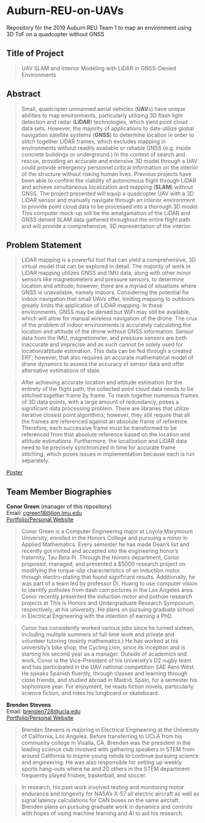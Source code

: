 # Auburn-REU-on-UAVs
Repository for the 2019 Auburn REU Team 1 to map an environment using 3D ToF on a quadcopter without GNSS

## Title of Project
> UAV SLAM and Interior Modeling with LiDAR in GNSS-Denied Environments

## Abstract
>   Small, quadcopter unmanned aerial vehicles (**UAV**s) have unique abilities to map environments, particularly utilizing 3D flash light detection and radar (**LiDAR**) technologies, which yield point cloud data sets. However, the majority of applications to date utilize global navigation satellite systems (**GNSS**) to determine location in order to stitch together LiDAR frames, which excludes mapping in environments without readily available or reliable GNSS (e.g. inside concrete buildings or underground.) In the context of search and rescue, providing an accurate and extensive 3D model through a UAV could provide emergency personnel critical information on the interior of the structure without risking human lives. Previous projects have been able to confirm the viability of autonomous flight through LiDAR and achieve simultaneous localization and mapping (**SLAM**) without GNSS. The project presented will equip a quadcopter UAV with a 3D LiDAR sensor and manually navigate through an interior environment to provide point cloud data to be processed into a thorough 3D model. This computer mock-up will be the amalgamation of the LiDAR and GNSS denied SLAM data gathered throughout the entire flight path and will provide a comprehensive, 3D representation of the interior.

## Problem Statement
>   LiDAR mapping is a powerful tool that can yield a comprehensive, 3D virtual model that can be explored in detail. The majority of work in LiDAR mapping utilizes GNSS and IMU data, along with other minor sensors like magnetometers and pressure sensors, to determine location and attitude; however, there are a myriad of situations where GNSS is unavailable, namely indoors. Considering the potential for indoor navigation that small UAVs offer, limiting mapping to outdoors greatly limits the application of LiDAR mapping. In these environments, GNSS may be denied but WiFi may still be available, which will allow for manual wireless navigation of the drone. The crux of the problem of indoor environments is accurately calculating the location and attitude of the drone without GNSS information. Sensor data from the IMU, magnetometer, and pressure sensors are both inaccurate and imprecise and as such cannot be solely used for location/attitude estimation. This data can be fed through a created EKF; however, that also requires an accurate mathematical model of drone dynamics to assess the accuracy of sensor data and offer alternative estimations of state. 

>   After achieving accurate location and attitude estimation for the entirety of the flight path, the collected point cloud data needs to be stitched together frame by frame. To mesh together numerous frames of 3D data points, with a large amount of redundancy, poses a significant data processing problem. There are libraries that utilize iterative closest point algorithms; however, they still require that all the frames are referenced against an absolute frame of reference. Therefore, each successive frame must be transformed to be referenced from that absolute reference based on the location and attitude estimations. Furthermore, the localization and LiDAR data need to be precisely synchronized in time for accurate frame stitching, which poses issues in implementation because each is run separately.

[Poster](https://github.com/cgreen18/Auburn-REU-on-UAVs/blob/master/LiDAR%20Mapping%20Poster.pdf)

## Team Member Biographies
**Conor Green** (manager of this repository)\
Email: cgreen18@lion.lmu.edu\
[Portfolio/Personal Website](https://greenpage.lmu.build)

> Conor Green is a Computer Engineering major at Loyola Marymount University, enrolled in the Honors College and pursuing a minor in Applied Mathematics. Every semester he has made Dean’s list and recently got invited and accepted into the engineering honor’s fraternity, Tau Beta Pi. Through the Honors department, Conor proposed, managed, and presented a $5000 research project on modifying the torque-slip characteristics of an induction motor through electro-plating that found significant results. Additionally, he was part of a team led by professor Dr. Huang to use computer vision to identify potholes from dash cam pictures in the Los Angeles area. Conor recently presented the induction motor and pothole research projects at This Is Honors and Undergraduate Research Symposium, respectively, at his university. He plans on pursuing graduate school in Electrical Engineering with the intention of earning a PhD.

> Conor has consistently worked various jobs since he turned sixteen, including multiple summers of full time work and private and volunteer tutoring (mainly mathematics.) He has worked at his university’s bike shop, the Cycling Lion, since its inception and is starting his second year as a manager. Outside of academics and work, Conor is the Vice-President of his university’s D2 rugby team and has participated in the UAV national competition SAE Aero West. He speaks Spanish fluently, through classes and learning through close friends, and studied abroad in Madrid, Spain, for a semester his sophomore year. For enjoyment, he reads fiction novels, particularly science fiction, and rides his longboard or skateboard.


**Brenden Stevens**\
Email: brenden728@ucla.edu\
[Portfolio/Personal Website](https://brenden728.wixsite.com/sbrenden)

> Brenden Stevens is majoring in Electrical Engineering at the University of California, Los Angeles. Before transferring to UCLA from his community college in Visalia, CA, Brenden was the president in the leading science club involved with gathering speakers in STEM from around California to inspire young minds to continue pursuing science and engineering. He was also responsible for setting up weekly sports hang-outs where he and 20 others in the STEM department frequently played frisbee, basketball, and soccer. 

> In research, his past work involved testing and monitoring motor endurance and longevity for NASA’s X-57 all electric aircraft as well as signal latency calculations for CAN buses on the same aircraft. Brenden plans on pursuing graduate work in dynamics and controls with hopes of using machine learning and AI to aid his research. 
